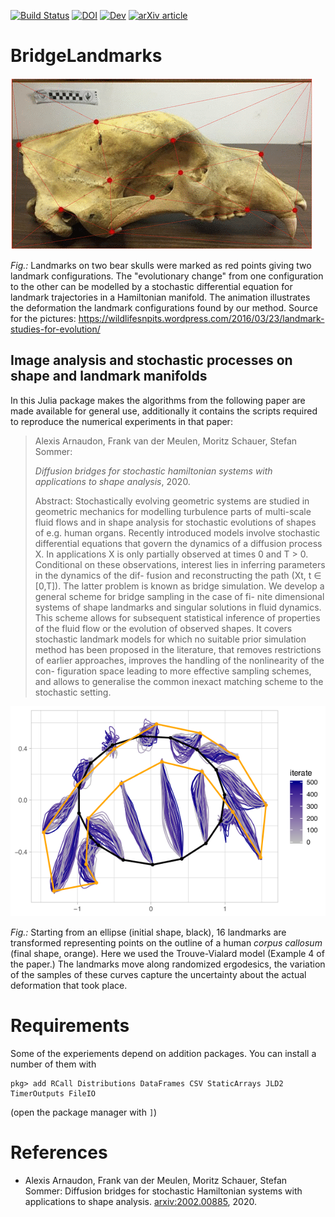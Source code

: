 [![Build Status](https://travis-ci.com/mschauer/BridgeLandmarks.jl.svg?branch=master)](https://travis-ci.com/mschauer/BridgeLandmarks.jl)
[![DOI](https://zenodo.org/badge/DOI/10.5281/zenodo.3629353.svg)](https://doi.org/10.5281/zenodo.3629353)
[![Dev](https://img.shields.io/badge/docs-dev-blue.svg)](https://mschauer.github.io/BridgeLandmarks.jl/dev)
[![arXiv article](https://img.shields.io/badge/article-arXiv%3A2002.00885-B31B1B)](https://arxiv.org/abs/2002.00885)


# BridgeLandmarks 

   ![bears](bear.gif)
   
*Fig.:* Landmarks on two bear skulls were marked as red points giving two landmark configurations. The "evolutionary change" from one configuration to the other can be modelled 
by a stochastic differential equation for landmark trajectories in a Hamiltonian manifold. The animation illustrates the deformation the landmark configurations found by our method. Source for the pictures:
https://wildlifesnpits.wordpress.com/2016/03/23/landmark-studies-for-evolution/


## Image analysis and stochastic processes on shape and landmark manifolds

In this Julia package makes the algorithms from the following paper
are made available for general use, additionally it contains the scripts required to reproduce the numerical experiments in that paper:

> Alexis Arnaudon, Frank van der Meulen, Moritz Schauer, Stefan Sommer:
> 
> *Diffusion bridges for stochastic hamiltonian systems with applications to shape analysis*, 2020.
>
> Abstract: Stochastically evolving geometric systems are studied in geometric mechanics for modelling turbulence parts of multi-scale fluid flows and in shape analysis for stochastic evolutions of shapes of e.g. human organs. Recently introduced models involve stochastic differential equations that govern the dynamics of a diffusion process X. In applications X is only partially observed at times 0 and T > 0. Conditional on these observations, interest lies in inferring parameters in the dynamics of the dif- fusion and reconstructing the path (Xt, t ∈ [0,T]). The latter problem is known as bridge simulation. We develop a general scheme for bridge sampling in the case of fi- nite dimensional systems of shape landmarks and singular solutions in fluid dynamics. This scheme allows for subsequent statistical inference of properties of the fluid flow or the evolution of observed shapes. It covers stochastic landmark models for which no suitable prior simulation method has been proposed in the literature, that removes restrictions of earlier approaches, improves the handling of the nonlinearity of the con- figuration space leading to more effective sampling schemes, and allows to generalise the common inexact matching scheme to the stochastic setting.


   ![bridges](bridges-overlaid.png)
   
*Fig.:* Starting from an ellipse (initial shape, black), 16 landmarks are transformed representing points on the outline of a human *corpus callosum* (final shape, orange). Here we used the Trouve-Vialard model (Example 4 of the paper.) The landmarks move along randomized ergodesics, the variation of the samples of these curves capture the uncertainty about the actual deformation that took place.

# Requirements
Some of the experiements depend on addition packages. You can install a number of them with 

```
pkg> add RCall Distributions DataFrames CSV StaticArrays JLD2 TimerOutputs FileIO
```
(open the package manager with `]`)


# References

* Alexis Arnaudon, Frank van der Meulen, Moritz Schauer, Stefan Sommer: Diffusion bridges for stochastic Hamiltonian systems with applications to shape analysis. [arxiv:2002.00885](https://arxiv.org/abs/2002.00885), 2020.
